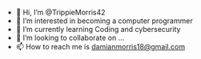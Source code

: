 - 👋 Hi, I’m @TrippieMorris42
- 👀 I’m interested in becoming a computer programmer
- 🌱 I’m currently learning Coding and cybersecurity 
- 💞️ I’m looking to collaborate on ...
- 📫 How to reach me is damianmorris18@gmail.com

<!---
TrippieMorris42/TrippieMorris42 is a ✨ special ✨ repository because its `README.md` (this file) appears on your GitHub profile.
You can click the Preview link to take a look at your changes.
--->

